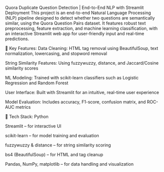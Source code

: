 Quora Duplicate Question Detection | End-to-End NLP with Streamlit Deployment
This project is an end-to-end Natural Language Processing (NLP) pipeline designed to detect whether two questions are semantically similar, using the Quora Question Pairs dataset. It features robust text preprocessing, feature extraction, and machine learning classification, with an interactive Streamlit web app for user-friendly input and real-time predictions.

🔧 Key Features:
Data Cleaning: HTML tag removal using BeautifulSoup, text normalization, lowercasing, and stopword removal

String Similarity Features: Using fuzzywuzzy, distance, and Jaccard/Cosine similarity scores

ML Modeling: Trained with scikit-learn classifiers such as Logistic Regression and Random Forest

User Interface: Built with Streamlit for an intuitive, real-time user experience

Model Evaluation: Includes accuracy, F1-score, confusion matrix, and ROC-AUC metrics

🧰 Tech Stack:
Python

Streamlit – for interactive UI

scikit-learn – for model training and evaluation

fuzzywuzzy & distance – for string similarity scoring

bs4 (BeautifulSoup) – for HTML and tag cleanup

Pandas, NumPy, matplotlib – for data handling and visualization

